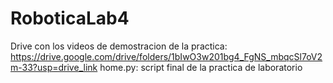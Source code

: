 # RoboticaLab4

Drive con los videos de demostracion de la practica: https://drive.google.com/drive/folders/1bIwO3w201bg4_FgNS_mbqcSl7oV2m-33?usp=drive_link
home.py: script final de la practica de laboratorio
